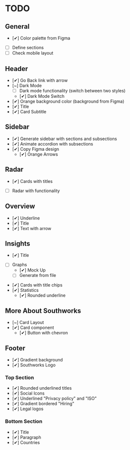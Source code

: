 # TODO

## General

-   [✔] Color palette from Figma
-   [ ] Define sections
-   [ ] Check mobile layout

## Header

-   [✔] Go Back link with arrow
-   [~] Dark Mode
    -   [ ] Dark mode functionality (switch between two styles)
    -   [✔] Dark Mode Switch
-   [✔] Orange background color (background from Figma)
-   [✔] Title
-   [✔] Card Subtitle

## Sidebar

-   [✔] Generate sidebar with sections and subsections
-   [✔] Animate accordion with subsections
-   [✔] Copy Figma design
    -   [✔] Orange Arrows

## Radar

-   [✔] Cards with titles
-   [ ] Radar with functionality

## Overview

-   [✔] Underline
-   [✔] Title
-   [✔] Text with arrow

## Insights

-   [✔] Title
-   [ ] Graphs
    -   [✔] Mock Up
    -   [ ] Generate from file
-   [✔] Cards with title chips
-   [✔] Statistics
    -   [✔] Rounded underline

## More About Southworks

-   [~] Card Layout
-   [✔] Card component
    -   [✔] Button with chevron

## Footer

-   [✔] Gradient background
-   [✔] Southworks Logo

### Top Section

-   [✔] Rounded underlined titles
-   [✔] Social Icons
-   [✔] Underlined "Privacy policy" and "ISO"
-   [✔] Gradient bordered "Hiring"
-   [✔] Legal logos

### Bottom Section

-   [✔] Title
-   [✔] Paragraph
-   [✔] Countries
